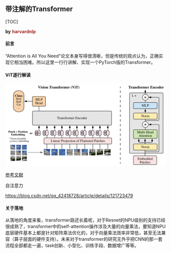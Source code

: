 ## 带注解的Transformer

[TOC]

**by** <font color="brown">**harvardnlp**</font>

#### 前言

“Attention is All You Need”论文本身写得很清晰，但是传统的观点认为，正确实现它相当困难。所以这里一行行讲解、实现一个PyTorch版的Transformer。



#### ViT逐行解读



<img src="vit.png" alt="vit" style="zoom:50%;" />





[参考文献](https://blog.csdn.net/qq_42418728/article/details/120365972?spm=1001.2014.3001.5502)



自注意力

https://blog.csdn.net/qq_42418728/article/details/121723479



#### 关于落地

从落地的角度来看，transformer路还长着呢，对于Resnet的NPU级别的支持已经很成熟了，transformer中的self-attention操作涉及大量的向量乘法，要知道NPU底层硬件基本上都是针对矩阵乘法优化的，对于向量乘法效率非常低，甚至无法兼容（算子层面的硬件支持）。未来对于transformer的研究无外乎把CNN的那一套流程全部都走一遍，task创新、小型化、训练手段、数据增广等等。

